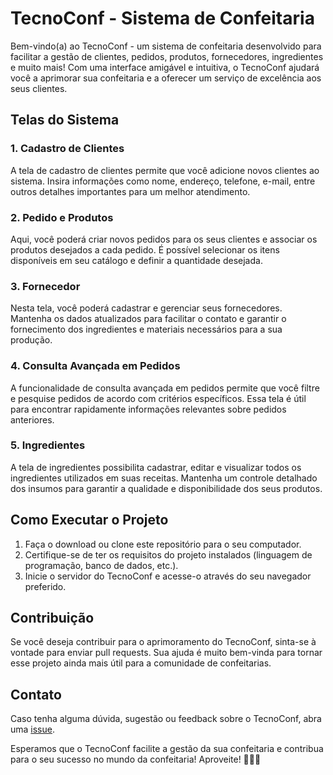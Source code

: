 # TecnoConf - Sistema de Confeitaria

Bem-vindo(a) ao TecnoConf - um sistema de confeitaria desenvolvido para facilitar a gestão de clientes, pedidos, produtos, fornecedores, ingredientes e muito mais! Com uma interface amigável e intuitiva, o TecnoConf ajudará você a aprimorar sua confeitaria e a oferecer um serviço de excelência aos seus clientes.

## Telas do Sistema

### 1. Cadastro de Clientes

A tela de cadastro de clientes permite que você adicione novos clientes ao sistema. Insira informações como nome, endereço, telefone, e-mail, entre outros detalhes importantes para um melhor atendimento.

### 2. Pedido e Produtos

Aqui, você poderá criar novos pedidos para os seus clientes e associar os produtos desejados a cada pedido. É possível selecionar os itens disponíveis em seu catálogo e definir a quantidade desejada.

### 3. Fornecedor

Nesta tela, você poderá cadastrar e gerenciar seus fornecedores. Mantenha os dados atualizados para facilitar o contato e garantir o fornecimento dos ingredientes e materiais necessários para a sua produção.

### 4. Consulta Avançada em Pedidos

A funcionalidade de consulta avançada em pedidos permite que você filtre e pesquise pedidos de acordo com critérios específicos. Essa tela é útil para encontrar rapidamente informações relevantes sobre pedidos anteriores.

### 5. Ingredientes

A tela de ingredientes possibilita cadastrar, editar e visualizar todos os ingredientes utilizados em suas receitas. Mantenha um controle detalhado dos insumos para garantir a qualidade e disponibilidade dos seus produtos.

## Como Executar o Projeto

1. Faça o download ou clone este repositório para o seu computador.
2. Certifique-se de ter os requisitos do projeto instalados (linguagem de programação, banco de dados, etc.).
3. Inicie o servidor do TecnoConf e acesse-o através do seu navegador preferido.

## Contribuição

Se você deseja contribuir para o aprimoramento do TecnoConf, sinta-se à vontade para enviar pull requests. Sua ajuda é muito bem-vinda para tornar esse projeto ainda mais útil para a comunidade de confeitarias.

## Contato

Caso tenha alguma dúvida, sugestão ou feedback sobre o TecnoConf, abra uma [issue](https://github.com/seuusuario/tecnoconf/issues).

Esperamos que o TecnoConf facilite a gestão da sua confeitaria e contribua para o seu sucesso no mundo da confeitaria! Aproveite! 🍰🍩🍪
